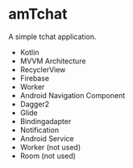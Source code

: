 # amTchat

A simple tchat application.

- Kotlin
- MVVM Architecture
- RecyclerView
- Firebase
- Worker
- Android Navigation Component
- Dagger2
- Glide
- Bindingadapter
- Notification 
- Android Service
- Worker (not used)
- Room (not used)
